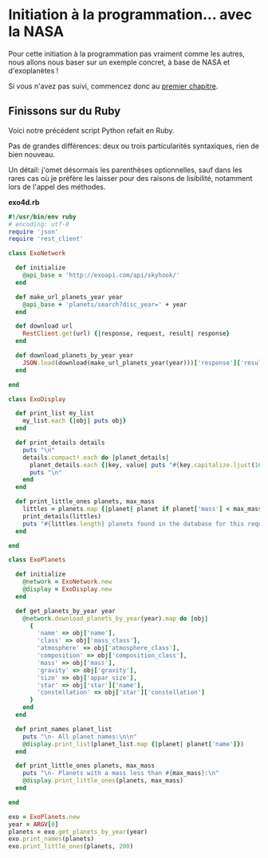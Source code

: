 # Initiation à la programmation... avec la NASA

Pour cette initiation à la programmation pas vraiment comme les autres, nous
allons nous baser sur un exemple concret, à base de NASA et d'exoplanètes&nbsp;!

Si vous n'avez pas suivi, commencez donc au [premier chapitre]().

## Finissons sur du Ruby

Voici notre précédent script Python refait en Ruby.

Pas de grandes différences: deux ou trois particularités syntaxiques, rien de bien nouveau.

Un détail: j'omet désormais les parenthèses optionnelles, sauf dans les rares cas où je préfère les laisser pour des raisons de lisibilité, notamment lors de l'appel des méthodes.

**exo4d.rb**

```ruby
#!/usr/bin/env ruby
# encoding: utf-8
require 'json'
require 'rest_client'

class ExoNetwork

  def initialize
    @api_base = 'http://exoapi.com/api/skyhook/'
  end

  def make_url_planets_year year
    @api_base + 'planets/search?disc_year=' + year
  end

  def download url
    RestClient.get(url) {|response, request, result| response}
  end

  def download_planets_by_year year
    JSON.load(download(make_url_planets_year(year)))['response']['results']
  end

end

class ExoDisplay

  def print_list my_list
    my_list.each {|obj| puts obj}
  end

  def print_details details
    puts "\n"
    details.compact!.each do |planet_details|
      planet_details.each {|key, value| puts "#{key.capitalize.ljust(16)} #{value.to_s.capitalize}"}
      puts "\n"
    end
  end

  def print_little_ones planets, max_mass
    littles = planets.map {|planet| planet if planet['mass'] < max_mass}
    print_details(littles)
    puts "#{littles.length} planets found in the database for this request\n"
  end

end

class ExoPlanets

  def initialize
    @network = ExoNetwork.new
    @display = ExoDisplay.new
  end

  def get_planets_by_year year
    @network.download_planets_by_year(year).map do |obj|
      {
        'name' => obj['name'],
        'class' => obj['mass_class'],
        'atmosphere' => obj['atmosphere_class'],
        'composition' => obj['composition_class'],
        'mass' => obj['mass'],
        'gravity' => obj['gravity'],
        'size' => obj['appar_size'],
        'star' => obj['star']['name'],
        'constellation' => obj['star']['constellation']
      }
    end
  end

  def print_names planet_list
    puts "\n- All planet names:\n\n"
    @display.print_list(planet_list.map {|planet| planet['name']})
  end

  def print_little_ones planets, max_mass
    puts "\n- Planets with a mass less than #{max_mass}:\n"
    @display.print_little_ones(planets, max_mass)
  end

end

exo = ExoPlanets.new
year = ARGV[0]
planets = exo.get_planets_by_year(year)
exo.print_names(planets)
exo.print_little_ones(planets, 200)
```  

